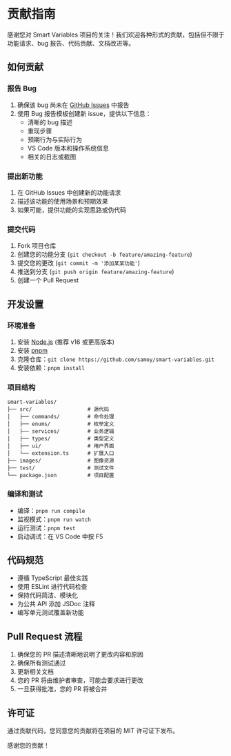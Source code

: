 # 贡献指南

感谢您对 Smart Variables 项目的关注！我们欢迎各种形式的贡献，包括但不限于功能请求、bug 报告、代码贡献、文档改进等。

## 如何贡献

### 报告 Bug

1. 确保该 bug 尚未在 [GitHub Issues](https://github.com/samoy/smart-variables/issues) 中报告
2. 使用 Bug 报告模板创建新 issue，提供以下信息：
   - 清晰的 bug 描述
   - 重现步骤
   - 预期行为与实际行为
   - VS Code 版本和操作系统信息
   - 相关的日志或截图

### 提出新功能

1. 在 GitHub Issues 中创建新的功能请求
2. 描述该功能的使用场景和预期效果
3. 如果可能，提供功能的实现思路或伪代码

### 提交代码

1. Fork 项目仓库
2. 创建您的功能分支 (`git checkout -b feature/amazing-feature`)
3. 提交您的更改 (`git commit -m '添加某某功能'`)
4. 推送到分支 (`git push origin feature/amazing-feature`)
5. 创建一个 Pull Request

## 开发设置

### 环境准备

1. 安装 [Node.js](https://nodejs.org/) (推荐 v16 或更高版本)
2. 安装 [pnpm](https://pnpm.io/installation)
3. 克隆仓库：`git clone https://github.com/samoy/smart-variables.git`
4. 安装依赖：`pnpm install`

### 项目结构

```
smart-variables/
├── src/                  # 源代码
│   ├── commands/         # 命令处理
│   ├── enums/            # 枚举定义
│   ├── services/         # 业务逻辑
│   ├── types/            # 类型定义
│   ├── ui/               # 用户界面
│   └── extension.ts      # 扩展入口
├── images/               # 图像资源
├── test/                 # 测试文件
└── package.json          # 项目配置
```

### 编译和测试

- 编译：`pnpm run compile`
- 监视模式：`pnpm run watch`
- 运行测试：`pnpm test`
- 启动调试：在 VS Code 中按 F5

## 代码规范

- 遵循 TypeScript 最佳实践
- 使用 ESLint 进行代码检查
- 保持代码简洁、模块化
- 为公共 API 添加 JSDoc 注释
- 编写单元测试覆盖新功能

## Pull Request 流程

1. 确保您的 PR 描述清晰地说明了更改内容和原因
2. 确保所有测试通过
3. 更新相关文档
4. 您的 PR 将由维护者审查，可能会要求进行更改
5. 一旦获得批准，您的 PR 将被合并

## 许可证

通过贡献代码，您同意您的贡献将在项目的 MIT 许可证下发布。

感谢您的贡献！